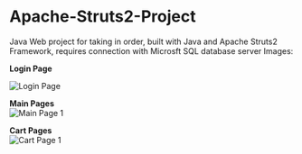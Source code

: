 # Apache-Struts2-Project
Java Web project for taking in order, built with Java and Apache Struts2 Framework, requires connection with Microsft SQL database server
Images:

**Login Page**<br/>

![Login Page](https://i.imgur.com/bwOaiyi.png?1)

**Main Pages**<br/>
![Main Page 1](https://i.imgur.com/jqauRkV.png)

**Cart Pages**<br/>
![Cart Page 1](https://i.imgur.com/8Xygmo3.png)
